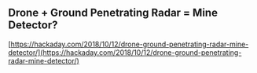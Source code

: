 ## Drone + Ground Penetrating Radar = Mine Detector?
  
  [https://hackaday.com/2018/10/12/drone-ground-penetrating-radar-mine-detector/](https://hackaday.com/2018/10/12/drone-ground-penetrating-radar-mine-detector/)